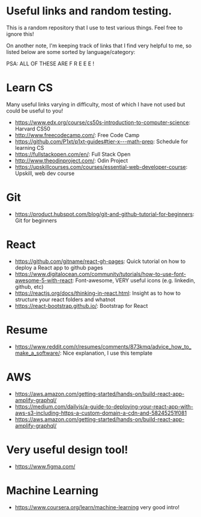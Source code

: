 # Useful links and random testing.

This is a random repository that I use to test various things. Feel free to ignore this!

On another note, I'm keeping track of links that I find very helpful to me, so listed below are some sorted by language/category:

PSA: ALL OF THESE ARE F R E E E !

# Learn CS
Many useful links varying in difficulty, most of which I have not used but could be useful to you!
- https://www.edx.org/course/cs50s-introduction-to-computer-science: Harvard CS50
- http://www.freecodecamp.com/: Free Code Camp
- https://github.com/P1xt/p1xt-guides#tier-x---math-prep: Schedule for learning CS
- https://fullstackopen.com/en/: Full Stack Open
- http://www.theodinproject.com/: Odin Project
- https://upskillcourses.com/courses/essential-web-developer-course: Upskill, web dev course

# Git
- https://product.hubspot.com/blog/git-and-github-tutorial-for-beginners: Git for beginners

# React
- https://github.com/gitname/react-gh-pages: Quick tutorial on how to deploy a React app to github pages
- https://www.digitalocean.com/community/tutorials/how-to-use-font-awesome-5-with-react: Font-awesome, VERY useful icons (e.g. linkedin, github, etc)
- https://reactjs.org/docs/thinking-in-react.html: Insight as to how to structure your react folders and whatnot
- https://react-bootstrap.github.io/: Bootstrap for React

# Resume
- https://www.reddit.com/r/resumes/comments/873kmq/advice_how_to_make_a_software/: Nice explanation, I use this template

# AWS
- https://aws.amazon.com/getting-started/hands-on/build-react-app-amplify-graphql/
- https://medium.com/dailyjs/a-guide-to-deploying-your-react-app-with-aws-s3-including-https-a-custom-domain-a-cdn-and-58245251f081
- https://aws.amazon.com/getting-started/hands-on/build-react-app-amplify-graphql/

# Very useful design tool!
- https://www.figma.com/

# Machine Learning
- https://www.coursera.org/learn/machine-learning very good intro!
